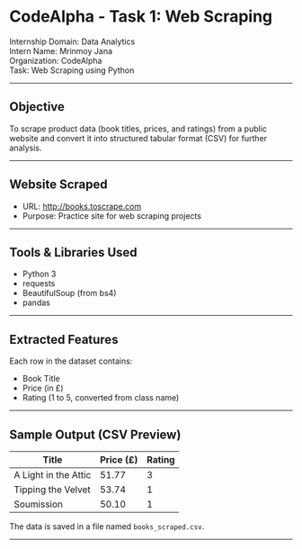 # CodeAlpha - Task 1: Web Scraping

Internship Domain: Data Analytics  
Intern Name: Mrinmoy Jana  
Organization: CodeAlpha  
Task: Web Scraping using Python

---

## Objective

To scrape product data (book titles, prices, and ratings) from a public website and convert it into structured tabular format (CSV) for further analysis.

---

## Website Scraped

- URL: http://books.toscrape.com  
- Purpose: Practice site for web scraping projects

---

## Tools & Libraries Used

- Python 3
- requests
- BeautifulSoup (from bs4)
- pandas

---

## Extracted Features

Each row in the dataset contains:
- Book Title
- Price (in £)
- Rating (1 to 5, converted from class name)

---

## Sample Output (CSV Preview)

| Title                | Price (£) | Rating |
|----------------------|-----------|--------|
| A Light in the Attic | 51.77     | 3      |
| Tipping the Velvet   | 53.74     | 1      |
| Soumission           | 50.10     | 1      |

The data is saved in a file named `books_scraped.csv`.

---

